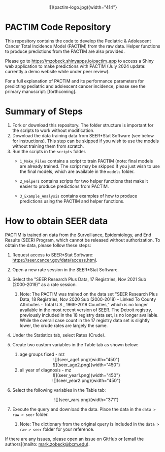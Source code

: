 <center>![](pactim-logo.jpg){width="414"}</center>

# PACTIM Code Repository

This repository contains the code to develop the Pediatric & Adolescent Cancer Total Incidence Model (PACTIM) from the raw data. Helper functions to produce predictions from the PACTIM are also provided.

Please go to <https://mzobeck.shinyapps.io/pactim_app> to access a Shiny web application to make predictions with PACTIM (July 2024 update: currently a demo website while under peer review).

For a full explanation of PACTIM and its performance parameters for predicting pediatric and adolescent cancer incidence, please see the primary manuscript: [forthcoming].

# Summary of Steps

1.  Fork or download this repository. The folder structure is important for the scripts to work without modification.
2.  Download the data training data from SEER\*Stat Software (see below for instructions). This step can be skipped if you wish to use the models without training them from scratch.
3.  Run the scripts in the `scripts` folder.
    -   `1_Make_Files` contains a script to train PACTIM (note: final models are already trained. The script may be skipped if you just wish to use the final models, which are available in the `models` folder.

    -   `2_Helpers` contains scripts for two helper functions that make it easier to produce predictions from PACTIM.

    -   `3_Example_Analysis` contains examples of how to produce predictions using the PACTIM and helper functions.

# How to obtain SEER data

PACTIM is trained on data from the Surveillance, Epidemiology, and End Results (SEER) Program, which cannot be released without authorization. To obtain the data, please follow these steps:

1.  Request access to SEER\*Stat Software: <https://seer.cancer.gov/data/access.html>.

2.  Open a new rate session in the SEER\*Stat Software.

3.  Select the "SEER Research Plus Data, 17 Registries, Nov 2021 Sub (2000-2019)" as a rate session.

    1.  Note: The PACTIM was trained on the data set "SEER Research Plus Data, 18 Registries, Nov 2020 Sub (2000-2018) - Linked To County Attributes - Total U.S., 1969-2019 Counties," which is no longer available in the most recent version of SEER. The Detroit registry, previously included in the 18 registry data set, is no longer available. While the overall case count in the 17 registry data set is slightly lower, the crude rates are largely the same.

4.  Under the Statistics tab, select Rates (Crude).

5.  Create two custom variables in the Table tab as shown below:

    1.  age groups fixed - mz

    <center>![](seer_age1.png){width="450"}</center>

    <center>![](seer_age2.png){width="450"}</center>

    2.  all year of diagnosis - mz

    <center>![](seer_year1.png){width="450"}</center>

    <center>![](seer_year2.png){width="450"}</center>

6.  Select the following variables in the Table tab:

    <center>![](seer_vars.png){width="371"}</center>

7.  Execute the query and download the data. Place the data in the `data > raw > seer` folder.

    1.  Note: The dictionary from the original query is included in the `data > raw > seer` folder for your reference.

If there are any issues, please open an issue on GitHub or [email the authors](mailto: mark.zobeck@bcm.edu).

